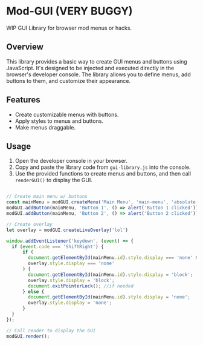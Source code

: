 # Mod-GUI (VERY BUGGY)
WIP GUI Library for browser mod menus or hacks.

## Overview

This library provides a basic way to create GUI menus and buttons using JavaScript. It's designed to be injected and executed directly in the browser's developer console. The library allows you to define menus, add buttons to them, and customize their appearance.

## Features

- Create customizable menus with buttons.
- Apply styles to menus and buttons.
- Make menus draggable.

## Usage

1. Open the developer console in your browser.
2. Copy and paste the library code from `gui-library.js` into the console.
3. Use the provided functions to create menus and buttons, and then call `renderGUI()` to display the GUI.

```javascript

// Create main menu w/ buttons
const mainMenu = modGUI.createMenu('Main Menu', 'main-menu', 'absolute', '20px', '20px');
modGUI.addButton(mainMenu, 'Button 1', () => alert('Button 1 clicked'));
modGUI.addButton(mainMenu, 'Button 2', () => alert('Button 2 clicked'));

// Create overlay
let overlay = modGUI.createLiveOverlay('lol')

window.addEventListener('keydown', (event) => {
  if (event.code === 'ShiftRight') {
      if (
        document.getElementById(mainMenu.id).style.display === 'none' &&
        overlay.style.display === 'none'
      ) {
        document.getElementById(mainMenu.id).style.display = 'block';
        overlay.style.display = 'block';
        document.exitPointerLock(); //if needed
      } else {
        document.getElementById(mainMenu.id).style.display = 'none';
        overlay.style.display = 'none';
      }
  }
});

// Call render to display the GUI
modGUI.render();

```

